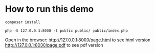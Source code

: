 # How to run this demo

```
composer install

php -S 127.0.0.1:8000 -t public public/ public/index.php
```

Open in the browser: http://127.0.0.1:8000/page.html to see html version
http://127.0.0.1:8000/page.pdf to see pdf version
